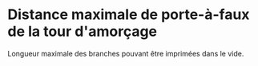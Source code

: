 Distance maximale de porte-à-faux de la tour d'amorçage
====
Longueur maximale des branches pouvant être imprimées dans le vide.

